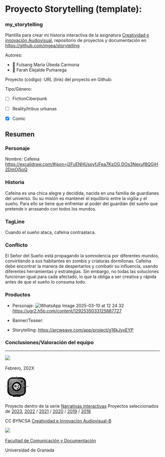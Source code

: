 
# Proyecto Storytelling (template): 
### my_storytelling
Plantilla para crear mi historia interactiva de la asignatura [Creatividad e innovación Audiovisual](https://www.ugr.es/estudiantes/grados/grado-comunicacion-audiovisual/creacion-difusion-nuevos-contenidos-audiovis), repositorio de proyectos y documentación en https://github.com/mgea/storytelling


Autores:  

- :woman: Fulsang María Úbeda Carmona
- :woman: Farah Elejalde Pumarega


Proyecto (código): 
URL (link) del proyecto en Github: 


Tipo/Género:  
- [ ] FictionCiberpunk  
- [ ] Reality/tribus urbanas  
- [x] Comic



## Resumen


### Personaje

Nombre: Cafeína
https://excalidraw.com/#json=j2FuENHUsoyfJFea7KsOG,DOs3Nexuf8QGjH2DmOj5oQ 

### Historia
Cafeína es una chica alegre y decidida, nacida en una familia de guardianes del universo. Su su misión es mantener el equilibrio entre la vigilia y el sueño. Para ello se tiene que enfrentar al poder del guardián del sueño que pretende ir arrasando con todos los mundos. 

### TagLine
Cuando el sueño ataca, cafeína contraataca.

### Conflicto 
El Señor del Sueño está propagando la somnolencia por diferentes mundos, convirtiendo a sus habitantes en zombis y criaturas dormilonas. Cafeína debe encontrar la manera de despertarlos y combatir su influencia, usando diferentes herramientas y estrategias. Sin embargo, no todas las soluciones funcionan igual para cada afectado, lo que la obliga a ser creativa y rápida antes de que el sueño lo consuma todo.

### Productos

- Personaje: 
![WhatsApp Image 2025-03-10 at 12 24 32](https://github.com/user-attachments/assets/6555f18d-07f3-4d6c-9ca4-d42ef549474d)
https://ugr2.h5p.com/content/1292535033125887727 
- Banner/Teaser:   


- Storytelling: 
https://arcweave.com/app/project/g16kJyxEYP 



### Conclusiones/Valoración del equipo






------
![](https://upload.wikimedia.org/wikipedia/commons/thumb/6/62/CC-BY-SA-Andere_Wikis_%28v%29.svg/200px-CC-BY-SA-Andere_Wikis_%28v%29.svg.png)

<!---
Lista completa de emojis de markDown - https://gist.github.com/rxaviers/7360908) 
-->

Febrero, 202X

![](https://github.com/mgea/CRIAv/blob/main/logo_criav75.png)

Proyecto dentro de la serie [Narrativas interactivas](https://github.com/mgea/storytelling/blob/master/What_is_a_digital_storytelling.md) 
Proyectos seleccionados de [2023](https://github.com/mgea/storytelling/tree/master/2023), [2022](https://github.com/mgea/storytelling/blob/master/2022/readme.md) / [2021](https://github.com/mgea/storytelling/blob/master/2021/readme.md) / [2020](https://github.com/mgea/storytelling/blob/master/2020/readme.md)  / 
[2019](https://github.com/mgea/storytelling/blob/master/2019/readme.md) / [2018](https://github.com/mgea/storytelling/blob/master/2018/readme.md) 

CC BYNCSA [Creatividad e Innovación Audiovisual-B](https://github.com/mgea/criav/)

<img src="https://mirrors.creativecommons.org/presskit/buttons/88x31/png/by-nc-sa.png"  width="75" > 

[Facultad de Comunicación y Documentación](http://fcd.ugr.es)

Universidad de Granada
